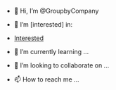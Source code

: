 - 👋 Hi, I’m @GroupbyCompany
- 👀 I’m [interested] in:
- [Interested](https://docs.google.com/document/d/1o6zAHIv-ALqIDAdRgV4SyximXS5zdRsyiDT4Kt95T2I/edit)

- 🌱 I’m currently learning ...
- 💞️ I’m looking to collaborate on ...
- 📫 How to reach me ...

<!---
GroupbyCompany/GroupbyCompany is a ✨ special ✨ repository because its `README.md` (this file) appears on your GitHub profile.
You can click the Preview link to take a look at your changes.
--->
